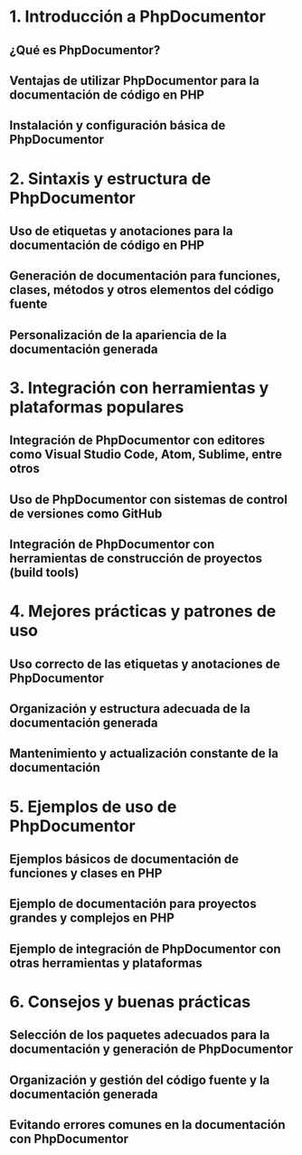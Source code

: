 # 1. Introducción a PhpDocumentor
## ¿Qué es PhpDocumentor?
## Ventajas de utilizar PhpDocumentor para la documentación de código en PHP
## Instalación y configuración básica de PhpDocumentor

# 2. Sintaxis y estructura de PhpDocumentor
## Uso de etiquetas y anotaciones para la documentación de código en PHP
## Generación de documentación para funciones, clases, métodos y otros elementos del código fuente
## Personalización de la apariencia de la documentación generada

# 3. Integración con herramientas y plataformas populares
## Integración de PhpDocumentor con editores como Visual Studio Code, Atom, Sublime, entre otros
## Uso de PhpDocumentor con sistemas de control de versiones como GitHub
## Integración de PhpDocumentor con herramientas de construcción de proyectos (build tools)

# 4. Mejores prácticas y patrones de uso
## Uso correcto de las etiquetas y anotaciones de PhpDocumentor
## Organización y estructura adecuada de la documentación generada
## Mantenimiento y actualización constante de la documentación

# 5. Ejemplos de uso de PhpDocumentor
## Ejemplos básicos de documentación de funciones y clases en PHP
## Ejemplo de documentación para proyectos grandes y complejos en PHP
## Ejemplo de integración de PhpDocumentor con otras herramientas y plataformas

# 6. Consejos y buenas prácticas
## Selección de los paquetes adecuados para la documentación y generación de PhpDocumentor
## Organización y gestión del código fuente y la documentación generada
## Evitando errores comunes en la documentación con PhpDocumentor